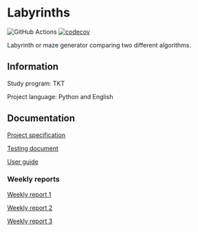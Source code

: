 # Labyrinths
![GitHub Actions](https://github.com/Siihi/Labyrinths_tira//workflows/CI/badge.svg)
[![codecov](https://codecov.io/gh/Siihi/Labyrinths_tira/branch/main/graph/badge.svg?token=5YRqisc03R)](https://codecov.io/gh/Siihi/Labyrinths_tira)

Labyrinth or maze generator comparing two different algorithms.

## Information
Study program: TKT

Project language: Python and English

## Documentation

[Project specification](https://github.com/Siihi/Labyrinths_tira/blob/main/documentation/project_specification.md)

[Testing document](https://github.com/Siihi/Labyrinths_tira/blob/main/documentation/testing_document.md)

[User guide](https://github.com/Siihi/Labyrinths_tira/blob/main/documentation/user_guide.md)

### Weekly reports

[Weekly report 1](https://github.com/Siihi/Labyrinths_tira/blob/main/documentation/weekly_report_1.md)

[Weekly report 2](https://github.com/Siihi/Labyrinths_tira/blob/main/documentation/weekly_report_2.md)

[Weekly report 3](https://github.com/Siihi/Labyrinths_tira/blob/main/documentation/weekly_report_3.md)

